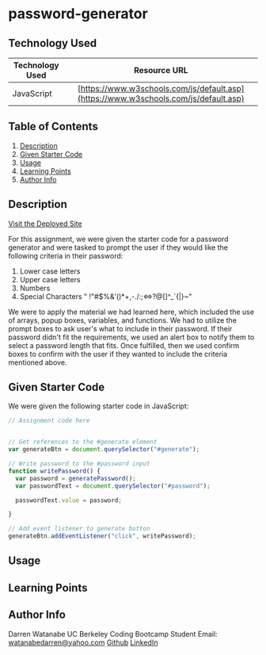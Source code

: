 # password-generator

## Technology Used 

| Technology Used         | Resource URL           | 
| ------------- |:-------------:| 
| JavaScript    | [https://www.w3schools.com/js/default.asp](https://www.w3schools.com/js/default.asp) | 

## Table of Contents

1. [Description](#description)
2. [Given Starter Code](#given-starter-code)
3. [Usage](#usage)
4. [Learning Points](#learning-points)
5. [Author Info](#author-info)

## Description

[Visit the Deployed Site](https://darrenkwatanabe.github.io/password-generator/)

For this assignment, we were given the starter code for a password generator and were tasked to prompt the user if they would
like the following criteria in their password:

1. Lower case letters
2. Upper case letters
3. Numbers
4. Special Characters " !"#$%&'()*+,-./:;<=>?@[\]^_`{|}~"

We were to apply the material we had learned here, which included the use of arrays, popup boxes, variables, and functions. We 
had to utilize the prompt boxes to ask user's what to include in their password. If their password didn't fit the requirements,
we used an alert box to notify them to select a password length that fits. Once fulfilled, then we used confirm boxes to confirm
with the user if they wanted to include the criteria mentioned above.

## Given Starter Code 

We were given the following starter code in JavaScript:

``` JavaScript
// Assignment code here


// Get references to the #generate element
var generateBtn = document.querySelector("#generate");

// Write password to the #password input
function writePassword() {
  var password = generatePassword();
  var passwordText = document.querySelector("#password");

  passwordText.value = password;

}

// Add event listener to generate button
generateBtn.addEventListener("click", writePassword);
``` 

## Usage



## Learning Points



## Author Info

Darren Watanabe
UC Berkeley Coding Bootcamp Student
Email: watanabedarren@yahoo.com
[Github](https://github.com/Darrenkwatanabe)
[LinkedIn](https://www.linkedin.com/in/darren-watanabe-982526253/)